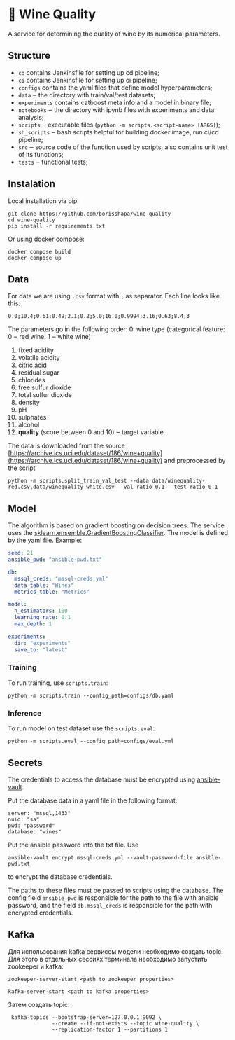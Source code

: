 # 🍷 Wine Quality

A service for determining the quality of wine by its numerical parameters.

## Structure
* `cd` contains Jenkinsfile for setting up cd pipeline;
* `ci` contains Jenkinsfile for setting up ci pipeline;
* `configs` contains the yaml files that define model hyperparameters;
* `data` ‒ the directory with train/val/test datasets;
* `experiments` contains catboost meta info and a model in binary file;
* `notebooks` ‒ the directory with ipynb files with experiments and data analysis;
* `scripts` ‒ executable files (`python -m scripts.<script-name> [ARGS]`);
* `sh_scripts` ‒ bash scripts helpful for building docker image, run ci/cd pipeline;
* `src` ‒ source code of the function used by scripts, also contains unit test of its functions;
* `tests` ‒ functional tests;

## Instalation
Local installation via pip:
```shell
git clone https://github.com/borisshapa/wine-quality
cd wine-quality
pip install -r requirements.txt
```

Or using docker compose: 
```shell
docker compose build
docker compose up
```

## Data
For data we are using `.csv` format with `;` as separator. Each line looks like this:
```text
0.0;10.4;0.61;0.49;2.1;0.2;5.0;16.0;0.9994;3.16;0.63;8.4;3
```

The parameters go in the following order:
0. wine type (categorical feature: 0 ‒ red wine, 1 ‒ white wine)
1. fixed acidity
2. volatile acidity
3. citric acid
4.  residual sugar
5. chlorides
6. free sulfur dioxide
7. total sulfur dioxide
8. density
9. pH
10. sulphates
11. alcohol
12. **quality** (score between 0 and 10) ‒ target variable.

The data is downloaded from the source [https://archive.ics.uci.edu/dataset/186/wine+quality](https://archive.ics.uci.edu/dataset/186/wine+quality)
and preprocessed by the script 
```shell
python -m scripts.split_train_val_test --data data/winequality-red.csv,data/winequality-white.csv --val-ratio 0.1 --test-ratio 0.1
```

## Model
The algorithm is based on gradient boosting on decision trees. The service uses the [sklearn.ensemble.GradientBoostingClassifier](https://scikit-learn.org/stable/modules/generated/sklearn.ensemble.GradientBoostingClassifier.html).
The model is defined by the yaml file. Example:
```yaml
seed: 21
ansible_pwd: "ansible-pwd.txt"

db:
  mssql_creds: "mssql-creds.yml"
  data_table: "Wines"
  metrics_table: "Metrics"

model:
  n_estimators: 100
  learning_rate: 0.1
  max_depth: 1

experiments:
  dir: "experiments"
  save_to: "latest"
```

### Training
To run training, use `scripts.train`:
```shell
python -m scripts.train --config_path=configs/db.yaml
```

### Inference
To run model on test dataset use the `scripts.eval`:
```shell
python -m scripts.eval --config_path=configs/eval.yml
```

## Secrets
The credentials to access the database must be encrypted using [ansible-vault](https://docs.ansible.com/ansible/latest/vault_guide/index.html).

Put the database data in a yaml file in the following format:
```shell
server: "mssql,1433"
nuid: "sa"
pwd: "password"
database: "wines"
```

Put the ansible password into the txt file. Use 
```shell
ansible-vault encrypt mssql-creds.yml --vault-password-file ansible-pwd.txt
```
to encrypt the database credentials.

The paths to these files must be passed to scripts using the database.
The config field `ansible_pwd` is responsible for the path to the file with ansible password, and the field `db.mssql_creds` is responsible for the path with encrypted credentials. 

## Kafka

Для использования kafka сервисом модели необходимо создать topic.
Для этого в отдельных сессиях терминала необходимо запустить zookeeper и kafka:

```shell
zookeeper-server-start <path to zookeeper properties>
```

```shell
kafka-server-start <path to kafka properties>
```

Затем создать topic:
```shell
 kafka-topics --bootstrap-server=127.0.0.1:9092 \                                                                
              --create --if-not-exists --topic wine-quality \
              --replication-factor 1 --partitions 1

```